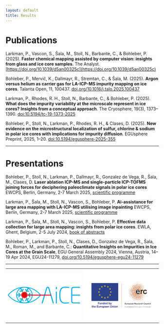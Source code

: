 ```yaml
---
layout: default
title: Results
---
```

# Publications

Larkman, P., Vascon, S., Šala, M., Stoll, N., Barbante, C., & Bohleber, P. (2025). **Faster chemical mapping assisted by computer vision: insights from glass and ice core samples**. The Analyst. [https://doi.org/10.1039/d5an00325c](https://doi.org/10.1039/d5an00325c)

Bohleber, P., Mervič, K., Dallmayr, R., Stremtan, C., & Šala, M. (2025). **Argon versus helium as carrier gas for LA-ICP-MS impurity mapping on ice cores**. Talanta Open, 11, 100437. [doi.org/10.1016/j.talo.2025.100437](https://doi.org/10.1016/j.talo.2025.100437)

Larkman, P., Rhodes, R. H., Stoll, N., Barbante, C., & Bohleber, P. (2025). **What does the impurity variability at the microscale represent in ice cores? Insights from a conceptual approach**. The Cryosphere, 19(3), 1373–1390. [doi:10.5194/tc-19-1373-2025](https://doi:10.5194/tc-19-1373-2025)

Bohleber, P., Stoll, N., Larkman, P., Rhodes, R. H., & Clases, D. (2025). **New evidence on the microstructural localization of sulfur, chlorine & sodium in polar ice cores with implications for impurity diffusion**. EGUsphere Preprint, 2025, 1–20. [doi:10.5194/egusphere-2025-355](https://doi:10.5194/egusphere-2025-355)

---

# Presentations

Bohleber, P., Stoll, N., Larkman, P., Dallmayr, R., Gonzalez de Vega, R., Šala, M., Clases, D. **Laser ablation ICP-MS and single-particle ICP-TOFMS joining forces for deciphering paleoclimate signals in polar ice cores** EWCPS, Berlin, Germany, 2-7 March 2025, [scientific programme](https://ewcps2025.de/program/scientific-program)

Larkman, P., Šala, M., Stoll, N., Vascon, S., Bohleber, P. **Ai-assistance for large area mapping with LA-ICP-MS utilising image inpainting** EWCPS, Berlin, Germany, 2-7 March 2025, [scientific programme](https://ewcps2025.de/program/scientific-program)

Larkman, P., Šala, M., Stoll, N., Vascon, S., Bohleber, P. **Effective data collection for large area mapping: insights from polar ice cores**. EWLA, Ghent, Belgium, 2-5 July 2024, [book of abstracts](https://ewla2024.ugent.be/sites/default/files/2024-06/EWLA2024_conference_book_of_abstracts.pdf)

Bohleber, P., Larkman, P., Stoll, N., Clases, D., Gonzalez de Vega, R., Šala, M., Roman, M., and Barbante, C.: **Quantitative Insights on Impurities in Ice Cores at the Grain Scale**, EGU General Assembly 2024, Vienna, Austria, 14–19 Apr 2024, EGU24-11279, [doi.org/10.5194/egusphere-egu24-11279](https://doi.org/10.5194/egusphere-egu24-11279)

---


<table>
  <tr>
    <td>
      <img src="assets/aice.png" width="500px" alt="AiCE Logo" />
    </td>
    <td>
      <img src="assets/erc.png" width="500px" alt="ERC Logo" />
    </td>
  </tr>
</table>
